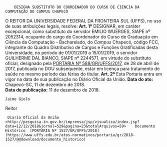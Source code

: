         DESIGNA SUBSTITUTO DO COORDENADOR DO CURSO DE CIÊNCIA DA COMPUTAÇÃO DO CAMPUS CHAPECÓ  

 O REITOR DA UNIVERSIDADE FEDERAL DA FRONTEIRA SUL (UFFS), no uso de suas atribuições legais, resolve:   **Art. 1º**  DESIGNAR, em caráter excepcional, como substituto do servidor EMILIO WUERGES, SIAPE nº 2052314, ocupante do cargo de Coordenador do Curso de Graduação em Ciência da Computação - Bacharelado, do *Campus*  Chapecó, código FCC, integrante do Quadro Distributivo de Cargos e Funções Gratificadas desta Universidade, no período de 01/01/2019 a 15/01/2019, o servidor GUILHERME DAL BIANCO, SIAPE nº 2244571, em virtude do substituto oficial, designado pela [PORTARIA Nº 588/GR/UFFS/2017](https://www.uffs.edu.br/atos-normativos/portaria/gr/2017-0588), de 28 de abril de 2017, publicada no DOU subsequente, estar em licença para tratamento de saúde no mesmo período das férias do titular.   **Art. 2º**  Esta Portaria entra em vigor na data de sua publicação no Diário Oficial da União.      **Data do ato:** Chapecó-SC, 11 de dezembro de 2018.   
 **Data de publicação:**  11 de dezembro de 2018. 

    Jaime Giolo   
 Reitor 

     Diario Oficial da União <http://pesquisa.in.gov.br/imprensa/jsp/visualiza/index.jsp?data=12/12/2018&jornal=529&pagina=23&totalArquivos=59>    Documento Histórico  [PORTARIA Nº 1527/GR/UFFS/2018](https://www.uffs.edu.br/atos-normativos/portaria/gr/2018-1527/@@download/documento_historico)     
      